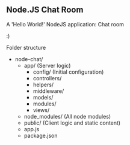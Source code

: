 ## Node.JS Chat Room

A 'Hello World!' NodeJS application: Chat room

:)

Folder structure

* node-chat/
  * app/ (Server logic)
    * config/ (Initial configuration)
    * controllers/
    * helpers/
    * middleware/
    * models/
    * modules/
    * views/
  * node_modules/ (All node modules)
  * public/ (Client logic and static content)
  * app.js
  * package.json
